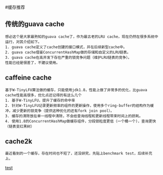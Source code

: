 #缓存推荐
## 传统的guava cache
    想必这个是大家最熟知的guava cache了，作为最古老的LRU cache，现在仍然在很多系统中运行，对其介绍如下。
    1. guava cache定义了cache创建的接口模式，并在后续新型cache中。
    2. guava cache借鉴ConcurrentHashMap做的存储和自定义的LRU链表。
    3. guava cache在高并发下存在严重的锁竞争问题（维护LRU链表的竞争）。
    性能已经是很差了，不建议使用。
## caffeine cache
    基于W-TinyLFU算法做的缓存，只能使用jdk1.8，性能上做了非常多的优化，比guava cache性能高很多，优化点还记得的有这么几个
    1. 基于W-TinyLFU，提升了缓存的命中率
    2. 针对W-TinyLFU记录更新频率的组件的更新操作，使用多个ring-buffer的结构作为缓冲，减少更新的锁竞争（提供这种优化的还有fork join pool）。
    3. 缓存的清除放在单一线程中清除，不会给查询线程和更新线程带来时间上的损耗。
    4. 使用1.8的ConcurrentHashMap做缓存组件，分段锁粒度更低（一个桶一个)，查询更快（链表变红黑树）
## cache2k
    最近看到的一个缓存，存在时间也不短了，还没研究，先贴上benchmark test，后续补充上。
[test](https://cruftex.net/2017/09/01/Java-Caching-Benchmarks-Part-3.html)
